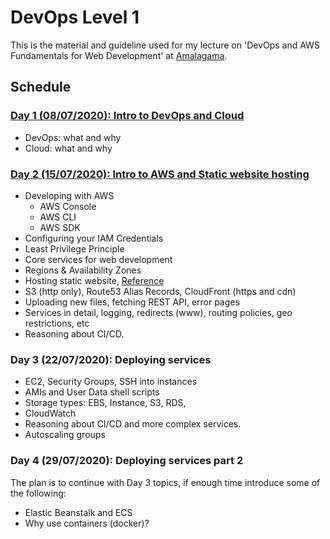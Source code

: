 # DevOps Level 1

This is the material and guideline used for my lecture on 'DevOps and AWS Fundamentals for Web Development' at [Amalagama](https://amalgama.co).

## Schedule

### [Day 1 (08/07/2020): Intro to DevOps and Cloud](./day1)

* DevOps: what and why
* Cloud: what and why

### [Day 2 (15/07/2020): Intro to AWS and Static website hosting](./day2)

* Developing with AWS
	* AWS Console
	* AWS CLI
	* AWS SDK
* Configuring your IAM Credentials
* Least Privilege Principle
* Core services for web development
* Regions & Availability Zones
* Hosting static website, [Reference](https://docs.aws.amazon.com/AmazonS3/latest/dev/website-hosting-custom-domain-walkthrough.html)
* S3 (http only), Route53 Alias Records, CloudFront (https and cdn)
* Uploading new files, fetching REST API, error pages
* Services in detail, logging, redirects (www), routing policies, geo restrictions, etc
* Reasoning about CI/CD.

### Day 3 (22/07/2020): Deploying services

* EC2, Security Groups, SSH into instances
* AMIs and User Data shell scripts
* Storage types: EBS, Instance, S3, RDS, 
* CloudWatch
* Reasoning about CI/CD and more complex services.
* Autoscaling groups

### Day 4 (29/07/2020): Deploying services part 2

The plan is to continue with Day 3 topics, if enough time introduce some of the following:

* Elastic Beanstalk and ECS
* Why use containers (docker)?

